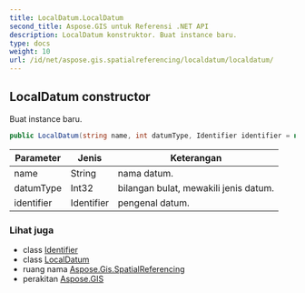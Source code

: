 ```yaml
---
title: LocalDatum.LocalDatum
second_title: Aspose.GIS untuk Referensi .NET API
description: LocalDatum konstruktor. Buat instance baru.
type: docs
weight: 10
url: /id/net/aspose.gis.spatialreferencing/localdatum/localdatum/
---
```

## LocalDatum constructor

Buat instance baru.

```csharp
public LocalDatum(string name, int datumType, Identifier identifier = null)
```

| Parameter | Jenis | Keterangan |
| --- | --- | --- |
| name | String | nama datum. |
| datumType | Int32 | bilangan bulat, mewakili jenis datum. |
| identifier | Identifier | pengenal datum. |

### Lihat juga

* class [Identifier](../../identifier/)
* class [LocalDatum](../)
* ruang nama [Aspose.Gis.SpatialReferencing](../../localdatum/)
* perakitan [Aspose.GIS](../../../)


